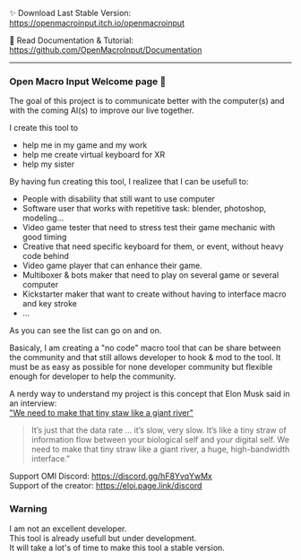 ✨ Download Last Stable Version:  
https://openmacroinput.itch.io/openmacroinput    

📕 Read Documentation & Tutorial:  
https://github.com/OpenMacroInput/Documentation  

----------------------------------------------------

### Open Macro Input Welcome page 👋

The goal of this project is to communicate better with the computer(s) and with the coming AI(s) to improve our live together.

I create this tool to 
- help me in my game and my work
- help me create virtual keyboard for XR
- help my sister

By having fun creating this tool, I realizee that I can be usefull to:
- People with disability that still want to use computer
- Software user that works with repetitive task: blender, photoshop, modeling...
- Video game tester that need to stress test their game mechanic with good timing
- Creative that need specific keyboard for them, or event, without heavy code behind
- Video game player that can enhance their game.
- Multiboxer & bots maker that need to play on several game or several computer
- Kickstarter maker that want to create without having to interface macro and key stroke
- ...

As you can see the list can go on and on.

Basicaly, I am creating a "no code" macro tool that can be share between the community and that still allows developer to hook & mod to the tool. 
It must be as easy as possible for none developer community but flexible enough for developer to help the community.

A nerdy way to understand my project is this concept that Elon Musk said in an interview:  
["We need to make that tiny staw like a giant river"](https://youtu.be/MYfDtSCvex0?t=295)    
> It’s just that the data rate ... it’s slow, very slow. It’s like a tiny straw of information flow between your biological self and your digital self. We need to make that tiny straw like a giant river, a huge, high-bandwidth interface.”  


Support OMI Discord: https://discord.gg/hF8YvqYwMx  
Support of the creator: https://eloi.page.link/discord    


### Warning  

I am not an excellent developer.  
This tool is already usefull but under development.  
It will take a lot's of time to make this tool a stable version.  


  
